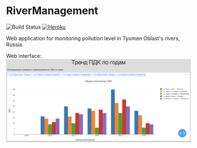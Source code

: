 # RiverManagement

![Build Status](https://travis-ci.org/pussinboots/heroku-badge.svg?branch=master)
[![Heroku](https://heroku-badge.herokuapp.com/?app=heroku-badge&style=flat)](https://rivermanagement.herokuapp.com/)

Web application for monitoring pollution level in Tyumen Oblast's rivers, Russia.

Web interface:
![Image of interface](https://github.com/Xrenya/RiverManagement/blob/master/plot.png)
